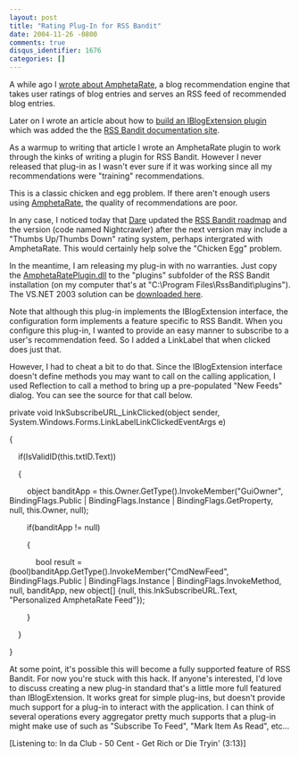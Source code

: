 ```yaml
---
layout: post
title: "Rating Plug-In for RSS Bandit"
date: 2004-11-26 -0800
comments: true
disqus_identifier: 1676
categories: []
---
```

A while ago I [wrote about
AmphetaRate](http://haacked.com/archive/2004/05/07/412.aspx), a blog
recommendation engine that takes user ratings of blog entries and serves
an RSS feed of recommended blog entries.

Later on I wrote an article about how to [build an IBlogExtension
plugin](http://haacked.com/archive/2004/06/19/651.aspx) which was added
the the [RSS Bandit documentation site](http://www.rssbandit.org/docs/).

As a warmup to writing that article I wrote an AmphetaRate plugin to
work through the kinks of writing a plugin for RSS Bandit. However I
never released that plug-in as I wasn't ever sure if it was working
since all my recommendations were "training" recommendations.

This is a classic chicken and egg problem. If there aren't enough users
using [AmphetaRate](http://spoon.lunarpages.com/amphetarate/index.php?),
the quality of recommendations are poor.

In any case, I noticed today that
[Dare](http://www.25hoursaday.com/weblog/) updated the [RSS Bandit
roadmap](http://www.rssbandit.org/ow.asp?RoadMap) and the version (code
named Nightcrawler) after the next version may include a "Thumbs
Up/Thumbs Down" rating system, perhaps intergrated with AmphetaRate.
This would certainly help solve the "Chicken Egg" problem.

In the meantime, I am releasing my plug-in with no warranties. Just copy
the
[AmphetaRatePlugin.dll](http://haacked.com/code/AmphetaRatePlugin.zip)
to the "plugins" subfolder of the RSS Bandit installation (on my
computer that's at "C:\\Program Files\\RssBandit\\plugins"). The VS.NET
2003 solution can be [downloaded
here](http://haacked.com/code/AmphetaRatePluginSolution.zip).

Note that although this plug-in implements the IBlogExtension interface,
the configuration form implements a feature specific to RSS Bandit. When
you configure this plug-in, I wanted to provide an easy manner to
subscribe to a user's recommendation feed. So I added a LinkLabel that
when clicked does just that.

However, I had to cheat a bit to do that. Since the IBlogExtension
interface doesn't define methods you may want to call on the calling
application, I used Reflection to call a method to bring up a
pre-populated "New Feeds" dialog. You can see the source for that call
below.

private void lnkSubscribeURL\_LinkClicked(object sender,
System.Windows.Forms.LinkLabelLinkClickedEventArgs e)

{

    if(IsValidID(this.txtID.Text))

    {

        object banditApp = this.Owner.GetType().InvokeMember("GuiOwner",
BindingFlags.Public | BindingFlags.Instance | BindingFlags.GetProperty,
null, this.Owner, null);

        if(banditApp != null)

        {

            bool result =
(bool)banditApp.GetType().InvokeMember("CmdNewFeed", BindingFlags.Public
| BindingFlags.Instance | BindingFlags.InvokeMethod, null, banditApp,
new object[] {null, this.lnkSubscribeURL.Text, "Personalized AmphetaRate
Feed"});

        }

    }

}

At some point, it's possible this will become a fully supported feature
of RSS Bandit. For now you're stuck with this hack. If anyone's
interested, I'd love to discuss creating a new plug-in standard that's a
little more full featured than IBlogExtension. It works great for simple
plug-ins, but doesn't provide much support for a plug-in to interact
with the application. I can think of several operations every aggregator
pretty much supports that a plug-in might make use of such as "Subscribe
To Feed", "Mark Item As Read", etc...

[Listening to: In da Club - 50 Cent - Get Rich or Die Tryin' (3:13)]

